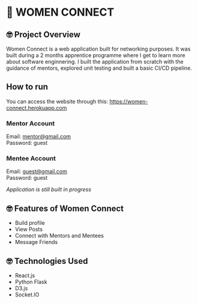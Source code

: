 # :wave: WOMEN CONNECT

## 🤓 Project Overview ##
Women Connect is a web application built for networking purposes. It was built during a 2 months apprentice programme where I get to learn more about software enginnering. I built the application from scratch with the guidance of mentors, explored unit testing and built a basic CI/CD pipeline.

## How to run ## 
You can access the website through this: https://women-connect.herokuapp.com

### Mentor Account ###
Email: mentor@gmail.com <br>
Password: guest

### Mentee Account ###
Email: guest@gmail.com <br/>
Password: guest

*Application is still built in progress*


## 🤓 Features of Women Connect ##
* Build profile
* View Posts
* Connect with Mentors and Mentees
* Message Friends

## 🤓 Technologies Used ##
* React.js 
* Python Flask
* D3.js
* Socket.IO
